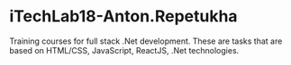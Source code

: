 # iTechLab18-Anton.Repetukha
Training courses for full stack .Net development. These are tasks that are based on HTML/CSS, JavaScript, ReactJS, .Net technologies.
